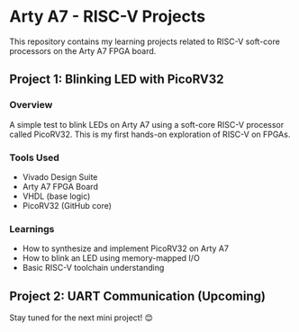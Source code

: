 # Arty A7 - RISC-V Projects

This repository contains my learning projects related to RISC-V soft-core processors on the Arty A7 FPGA board.

## Project 1: Blinking LED with PicoRV32

### Overview
A simple test to blink LEDs on Arty A7 using a soft-core RISC-V processor called PicoRV32. This is my first hands-on exploration of RISC-V on FPGAs.

### Tools Used
- Vivado Design Suite
- Arty A7 FPGA Board
- VHDL (base logic)
- PicoRV32 (GitHub core)

### Learnings
- How to synthesize and implement PicoRV32 on Arty A7
- How to blink an LED using memory-mapped I/O
- Basic RISC-V toolchain understanding

## Project 2: UART Communication (Upcoming)

Stay tuned for the next mini project! 😊
